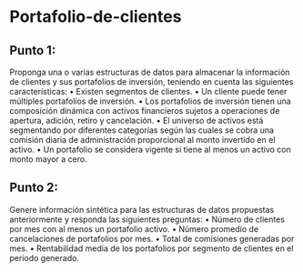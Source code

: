 # Portafolio-de-clientes

## Punto 1:
Proponga una o varias estructuras de datos para almacenar la información de clientes y sus portafolios de inversión, 
teniendo en cuenta las siguientes características: 
  • Existen segmentos de clientes.
  • Un cliente puede tener múltiples portafolios de inversión.
  • Los portafolios de inversión tienen una composición dinámica con activos financieros sujetos a 
operaciones de apertura, adición, retiro y cancelación.
  • El universo de activos está segmentando por diferentes categorías según las cuales se cobra una comisión 
  diaria de administración proporcional al monto invertido en el activo. 
• Un portafolio se considera vigente si tiene al menos un activo con monto mayor a cero.

## Punto 2:
Genere información sintética para las estructuras de datos propuestas anteriormente y responda las siguientes 
preguntas: 
  • Número de clientes por mes con al menos un portafolio activo.
  • Número promedio de cancelaciones de portafolios por mes.
  • Total de comisiones generadas por mes.
  • Rentabilidad media de los portafolios por segmento de clientes en el periodo generado.
